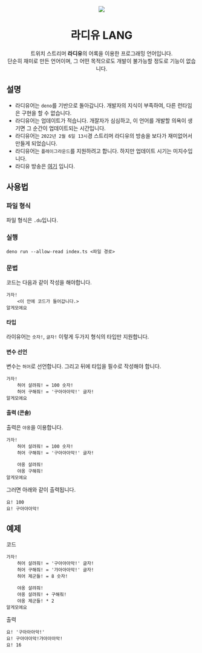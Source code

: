 <p align="center">
    <img src="https://w.namu.la/s/ad9c8d3717c499539b97476d2ef0460dad01707f278b44584b9f2ed23d80a7e1eed6114797fd6aa4e0fa798b15d4b3a317d8fd1e7faf3817a678e6e8f4cf2e24513ddefdecbc79734f46471a3af5268c" alr />
</p>

<h1 align="center">라디유 LANG</h1>

<p align="center">
    트위치 스트리머 <b>라디유</b>의 어록을 이용한 프로그래밍 언어입니다. <br />
    단순히 재미로 만든 언어이며, 그 어떤 목적으로도 개발이 불가능할 정도로 기능이 없습니다.
</p>

<h2>설명</h2>

- 라디유어는 `deno`를 기반으로 돌아갑니다. 개발자의 지식이 부족하여, 다른 런타임은 구현을 할 수 없습니다.
- 라디유어는 업데이트가 적습니다. 개잘자가 심심하고, 이 언어를 개발할 의욕이 생기면 그 순간이 업데이트되는 시간입니다.
- 라디유어는 `2022년 2월 6일 13시`경 스트리머 라디유의 방송을 보다가 재미없어서 만들게 되었습니다.
- 라디유어는 `플레이그라운드`를 지원하려고 합니다. 하지만 업데이트 시기는 미지수입니다. 
- 라디유 방송은 [여기](https://www.twitch.tv/radiyu) 입니다.

<h2>사용법</h2>

<h3>파일 형식</h3>

파일 형식은 `.du`입니다.

<h3>실행</h3>

`deno run --allow-read index.ts <파일 경로>`

<h3>문법</h3>

코드는 다음과 같이 작성을 해야합니다.

```du
가자!
    <이 안에 코드가 들어갑니다.>
알게모에요
```

<h4>타입</h4>

라이유어는 `숫자!`, `글자!` 이렇게 두가지 형식의 타입만 지원합니다.

<h4>변수 선언</h4>

변수는 `허어`로 선언합니다. 그리고 뒤에 타입을 필수로 작성해야 합니다.

```du
가자!
    허어 살려줘! = 100 숫자!
    허어 구해줘! = '구아아아악!' 글자!
알게모에요
```

<h4>출력 (콘솔)</h4>

출력은 `야옹`을 이용합니다.

```du
가자!
    허어 살려줘! = 100 숫자!
    허어 구해줘! = '구아아아악!' 글자!
    
    야옹 살려줘!
    야옹 구해줘!
알게모에요
```

그러면 아래와 같이 출력됩니다.

```text
요! 100
요! 구아아아악!
```

<h2>예제</h2>

코드
```du
가자!
    허어 살려줘! = '구아아아악!' 글자!
    허어 구해줘! = '갸아아아악!' 글자!
    허어 제군들! = 8 숫자!

    야옹 살려줘!
    야옹 살려줘! + 구해줘!
    야옹 제군들! * 2
알게모에요
```

출력
```text
요! '구아아아악!'
요! 구아아아악!갸아아아악!
요! 16
```
